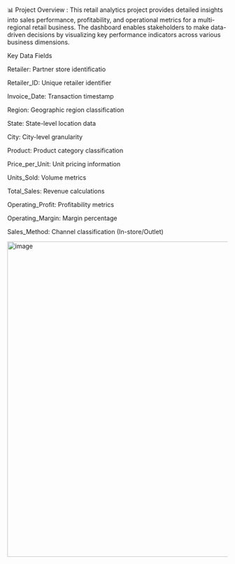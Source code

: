 📊 Project Overview :
This retail analytics project provides detailed insights into sales performance, profitability, and operational metrics for a multi-regional retail business. The dashboard enables stakeholders to make data-driven decisions by visualizing key performance indicators across various business dimensions.


Key Data Fields

Retailer: Partner store identificatio

Retailer_ID: Unique retailer identifier

Invoice_Date: Transaction timestamp

Region: Geographic region classification

State: State-level location data

City: City-level granularity

Product: Product category classification

Price_per_Unit: Unit pricing information

Units_Sold: Volume metrics

Total_Sales: Revenue calculations

Operating_Profit: Profitability metrics

Operating_Margin: Margin percentage

Sales_Method: Channel classification (In-store/Outlet)


<img width="1282" height="722" alt="image" src="https://github.com/user-attachments/assets/d6f4ca1b-a8e4-4dd8-9ebf-b2d7f038f5fb" />

